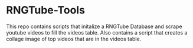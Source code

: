# RNGTube-Tools

This repo contains scripts that initalize a RNGTube Database and scrape youtube videos to fill the videos table. 
Also contains a script that creates a collage image of top videos that are in the videos table. 
